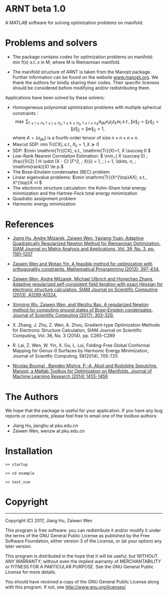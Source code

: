  # ARNT beta 1.0
 A MATLAB software for solving optimization problems on manifold.

 # Problems and solvers
 - The package contains codes for optimization problems on manifold:   
    ​        min  f(x)  s.t. x in M,
    where M is Riemannian manifold.

 - The manifold structure of ARNT is taken from the Manopt package. Further information can be found on the website www.manopt.org. We thank the authors for kindly sharing their codes. Their specific licenses should be considered before modifying and/or redistributing them.

Applications have been solved by these solvers:

- Homogeneous polynomial optimization problems with multiple spherical constraints：
  $$\max \;  \sum_{1\le i\le n_1, 1\le j \le n_2, 1 \le k \le n_3, 1\le l \le n_4} a_{ijkl} x_i y_j z_k w_l \;  s.t., \|x\|_2 = \|y\|_2 = \|z\|_2 = \|w\|_2= 1,$$
  where $A = (a_{ijkl})$ is a fourth-order tensor of size $n\times n \times n\times n$.
- Maxcut SDP: $\min  \mathrm{Tr}(CX), s.t., X_{ii}=1, X \succeq 0$
- SDP: $\min \mathrm{Tr}(CX), s.t., \mathrm{Tr}(X)=1, X \succeq 0 $
- Low-Rank Nearest Correlation  Estimation: $ \min_{ X \succeq 0} \; \frac{1}{2} \| H \odot (X - C) \|_F^2, \; X_{ii} = 1, \; i = 1, \ldots, n, \; \mathrm{rank}(X) \le p.$
- The Bose–Einstein condensates (BEC) problem
- Linear eigenvalue problems: $\min \mathrm{Tr}(X^{\top}AX), s.t., X^{\top}X =I $
- The electronic structure calculation: the Kohn-Sham total energy minimization and the Hartree-Fock total energy minimization
- Quadratic assignment problem
- Harmonic energy minimization

 # References
- [Jiang Hu, Andre Milzarek, Zaiwen Wen, Yaxiang Yuan. Adaptive Quadratically Regularized Newton Method for Riemannian Optimization. SIAM Journal on Matrix Analysis and Applications, Vol. 39, No. 3, pp. 1181–1207](https://epubs.siam.org/doi/10.1137/17M1142478)

- [Zaiwen Wen and Wotao Yin. A feasible method for optimization with orthogonality constraints. Mathematical Programming (2013): 397-434.](https://link.springer.com/article/10.1007/s10107-012-0584-1)

- [Zaiwen Wen, Andre Milzarek, Michael Ulbrich and Hongchao Zhang, Adaptive regularized self-consistent field iteration with exact Hessian for electronic structure calculation. SIAM Journal on Scientific Computing (2013), A1299-A1324.](https://doi.org/10.1137/120894385)

- [Xinming Wu, Zaiwen Wen, and Weizhu Bao. A regularized Newton method for computing ground states of Bose–Einstein condensates. Journal of Scientific Computing (2017): 303-329.](https://link.springer.com/article/10.1007/s10915-017-0412-0)

- X. Zhang, J. Zhu, Z. Wen, A. Zhou, Gradient-type Optimization Methods for Electronic Structure Calculation, SIAM Journal on Scientific Computing, Vol. 36, No. 3 (2014), pp. C265-C289

- R. Lai, Z. Wen, W. Yin, X. Gu, L. Lui, Folding-Free Global Conformal Mapping for Genus-0 Surfaces by Harmonic Energy Minimization, Journal of Scientfic Computing, 58(2014), 705-725
  
- [Nicolas Boumal , Bamdev Mishra, P.-A. Absil and Rodolphe Sepulchre. Manopt, a Matlab Toolbox for Optimization on Manifolds. Journal of Machine Learning Research (2014) 1455-1459](http://jmlr.org/papers/v15/boumal14a.html)




 # The Authors
 We hope that the package is useful for your application.  If you have any bug reports or comments, please feel free to email one of the toolbox authors:

 * Jiang Hu, jianghu at pku.edu.cn
 * Zaiwen Wen, wenzw at pku.edu.cn

 # Installation
 `>> startup`  

 `>> cd example` 

 `>> test_ncm`


 # Copyright
-------------------------------------------------------------------------
   Copyright (C) 2017, Jiang Hu, Zaiwen Wen

   This program is free software: you can redistribute it and/or modify
   it under the terms of the GNU General Public License as published by
   the Free Software Foundation, either version 3 of the License, or
   (at your option) any later version.

   This program is distributed in the hope that it will be useful,
   but WITHOUT ANY WARRANTY; without  even the implied warranty of
   MERCHANTABILITY or FITNESS FOR A PARTICULAR PURPOSE.  See the
   GNU General Public License for more details.

   You should have received a copy of the GNU General Public License
   along with this program.  If not, see <http://www.gnu.org/licenses/>

